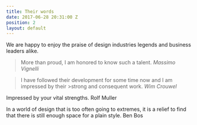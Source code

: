 ```yaml
---
title: Their words
date: 2017-06-28 20:31:00 Z
position: 2
layout: default
---
```


We are happy to enjoy the praise of design industries legends and business leaders alike.

> More than proud, I am honored to know such a talent.
<cite>Massimo Vignelli</cite>


>I have followed their development for some time now and I am impressed by their >strong and consequent work.
<cite>Wim Crouwel</cite>

Impressed by your vital strengths.
Rolf Muller

In a world of design that is too often going to extremes, it is a relief to find that there is still enough space for a plain style.
Ben Bos
